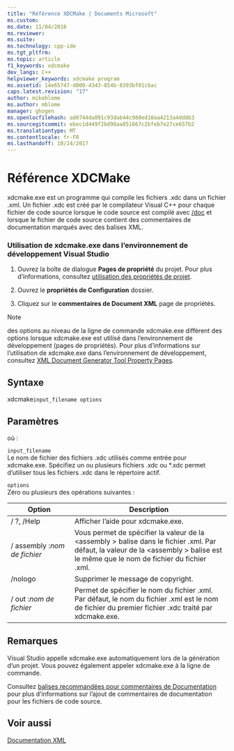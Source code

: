 ```yaml
---
title: "Référence XDCMake | Documents Microsoft"
ms.custom: 
ms.date: 11/04/2016
ms.reviewer: 
ms.suite: 
ms.technology: cpp-ide
ms.tgt_pltfrm: 
ms.topic: article
f1_keywords: xdcmake
dev_langs: C++
helpviewer_keywords: xdcmake program
ms.assetid: 14e65747-d000-4343-854b-8393bf01cbac
caps.latest.revision: "17"
author: mikeblome
ms.author: mblome
manager: ghogen
ms.openlocfilehash: ad0744da891c93dab44c980ed10aa4213a4dddb3
ms.sourcegitcommit: ebec1d449f2bd98aa851667c2bfeb7e27ce657b2
ms.translationtype: MT
ms.contentlocale: fr-FR
ms.lasthandoff: 10/24/2017
---
```

# <a name="xdcmake-reference"></a>Référence XDCMake
xdcmake.exe est un programme qui compile les fichiers .xdc dans un fichier .xml. Un fichier .xdc est créé par le compilateur Visual C++ pour chaque fichier de code source lorsque le code source est compilé avec [/doc](../build/reference/doc-process-documentation-comments-c-cpp.md) et lorsque le fichier de code source contient des commentaires de documentation marqués avec des balises XML.  
  
### <a name="to-use-xdcmakeexe-in-the-visual-studio-development-environment"></a>Utilisation de xdcmake.exe dans l’environnement de développement Visual Studio  
  
1.  Ouvrez la boîte de dialogue **Pages de propriété** du projet. Pour plus d’informations, consultez [utilisation des propriétés de projet](../ide/working-with-project-properties.md).  
  
2.  Ouvrez le **propriétés de Configuration** dossier.  
  
3.  Cliquez sur le **commentaires de Document XML** page de propriétés.  
  
> [!NOTE]
>  des options au niveau de la ligne de commande xdcmake.exe diffèrent des options lorsque xdcmake.exe est utilisé dans l’environnement de développement (pages de propriétés). Pour plus d’informations sur l’utilisation de xdcmake.exe dans l’environnement de développement, consultez [XML Document Generator Tool Property Pages](../ide/xml-document-generator-tool-property-pages.md).  
  
## <a name="syntax"></a>Syntaxe  
 xdcmake`input_filename options`  
  
## <a name="parameters"></a>Paramètres  
 où :  
  
 `input_filename`  
 Le nom de fichier des fichiers .xdc utilisés comme entrée pour xdcmake.exe. Spécifiez un ou plusieurs fichiers .xdc ou *.xdc permet d’utiliser tous les fichiers .xdc dans le répertoire actif.  
  
 `options`  
 Zéro ou plusieurs des opérations suivantes :  
  
|Option|Description|  
|------------|-----------------|  
|/ ?, /Help|Afficher l’aide pour xdcmake.exe.|  
|/ assembly :*nom de fichier*|Vous permet de spécifier la valeur de la \<assembly > balise dans le fichier .xml.  Par défaut, la valeur de la \<assembly > balise est le même que le nom de fichier du fichier .xml.|  
|/nologo|Supprimer le message de copyright.|  
|/ out :*nom de fichier*|Permet de spécifier le nom du fichier .xml.  Par défaut, le nom du fichier .xml est le nom de fichier du premier fichier .xdc traité par xdcmake.exe.|  
  
## <a name="remarks"></a>Remarques  
 Visual Studio appelle xdcmake.exe automatiquement lors de la génération d’un projet. Vous pouvez également appeler xdcmake.exe à la ligne de commande.  
  
 Consultez [balises recommandées pour commentaires de Documentation](../ide/recommended-tags-for-documentation-comments-visual-cpp.md) pour plus d’informations sur l’ajout de commentaires de documentation pour les fichiers de code source.  
  
## <a name="see-also"></a>Voir aussi  
 [Documentation XML](../ide/xml-documentation-visual-cpp.md)